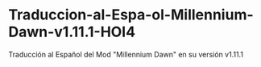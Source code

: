 # Traduccion-al-Espa-ol-Millennium-Dawn-v1.11.1-HOI4
Traducción al Español del Mod "Millennium Dawn" en su versión v1.11.1
